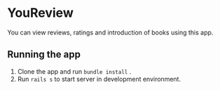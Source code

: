 # YouReview

You can view reviews, ratings and introduction of books using this app.

## Running the app
1. Clone the app and run `bundle install` .
2. Run `rails s` to start server in development environment.
